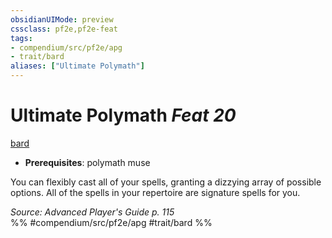 ```yaml
---
obsidianUIMode: preview
cssclass: pf2e,pf2e-feat
tags:
- compendium/src/pf2e/apg
- trait/bard
aliases: ["Ultimate Polymath"]
---
```

# Ultimate Polymath  *Feat 20*  
[bard](../../Rules/traits/bard.md)  

- **Prerequisites**: polymath muse

You can flexibly cast all of your spells, granting a dizzying array of possible options. All of the spells in your repertoire are signature spells for you.

*Source: Advanced Player's Guide p. 115*  
%% #compendium/src/pf2e/apg #trait/bard %%